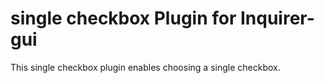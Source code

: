 # single checkbox Plugin for Inquirer-gui

This single checkbox plugin enables choosing a single checkbox.
